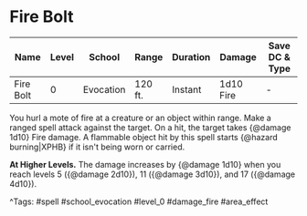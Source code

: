 # Fire Bolt

| Name | Level | School | Range | Duration | Damage | Save DC & Type |
|------|-------|--------|-------|----------|--------|----------------|
| Fire Bolt | 0 | Evocation | 120 ft. | Instant | 1d10 Fire | - |

You hurl a mote of fire at a creature or an object within range. Make a ranged spell attack against the target. On a hit, the target takes {@damage 1d10} Fire damage. A flammable object hit by this spell starts {@hazard burning|XPHB} if it isn't being worn or carried.

**At Higher Levels.** The damage increases by {@damage 1d10} when you reach levels 5 ({@damage 2d10}), 11 ({@damage 3d10}), and 17 ({@damage 4d10}).

^Tags: #spell #school_evocation #level_0 #damage_fire #area_effect